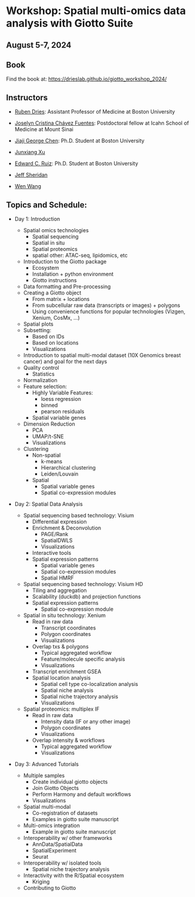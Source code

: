 
# Workshop: Spatial multi-omics data analysis with Giotto Suite

## August 5-7, 2024

## Book

Find the book at: https://drieslab.github.io/giotto_workshop_2024/

## Instructors

- [Ruben Dries](https://www.drieslab.com/): Assistant Professor of Medicine at Boston University

- [Joselyn Cristina Chávez Fuentes](https://comunidadbioinfo.github.io/es/authors/josschavezf/): Postdoctoral fellow at Icahn School of Medicine at Mount Sinai

- [Jiaji George Chen](https://x/jiaji_g_chen): Ph.D. Student at Boston University

- [Junxiang Xu]()

- [Edward C. Ruiz](https://x.com/ed2uiz): Ph.D. Student at Boston University  

- [Jeff Sheridan]()

- [Wen Wang]()


## Topics and Schedule:


- Day 1: Introduction
    - Spatial omics technologies
        - Spatial sequencing
        - Spatial in situ 
        - Spatial proteomics
        - spatial other: ATAC-seq, lipidomics, etc
    - Introduction to the Giotto package
        - Ecosystem
        - Installation + python environment
        - Giotto instructions
    - Data formatting and Pre-processing
    - Creating a Giotto object
        - From matrix + locations
        - From subcellular raw data (transcripts or images) + polygons
        - Using convenience functions for popular technologies (Vizgen, Xenium, CosMx, …)
    - Spatial plots
    - Subsetting:
        - Based on IDs
        - Based on locations
        - Visualizations
    - Introduction to spatial multi-modal dataset (10X Genomics breast cancer) and goal for the next days
    - Quality control
        - Statistics
    - Normalization
    - Feature selection:
        - Highly Variable Features:
            - loess regression
            - binned
            - pearson residuals
        - Spatial variable genes
    - Dimension Reduction
        - PCA
        - UMAP/t-SNE
        - Visualizations
    - Clustering
        - Non-spatial
            - k-means
            - Hierarchical clustering
            - Leiden/Louvain
        - Spatial
            - Spatial variable genes
            - Spatial co-expression modules

    
- Day 2: Spatial Data Analysis
    - Spatial sequencing based technology: Visium
        - Differential expression
        - Enrichment & Deconvolution
            - PAGE/Rank
            - SpatialDWLS
            - Visualizations
        - Interactive tools
        - Spatial expression patterns
            - Spatial variable genes
            - Spatial co-expression modules
            - Spatial HMRF
    - Spatial sequencing based technology: Visium HD
        - Tiling and aggregation
        - Scalability (duckdb) and projection functions
        - Spatial expression patterns
            - Spatial co-expression module
    - Spatial in situ technology: Xenium
        - Read in raw data
            - Transcript coordinates
            - Polygon coordinates
            - Visualizations
        - Overlap txs & polygons
            - Typical aggregated workflow
            - Feature/molecule specific analysis
            - Visualizations
        - Transcript enrichment GSEA
        - Spatial location analysis
            - Spatial cell type co-localization analysis
            - Spatial niche analysis
            - Spatial niche trajectory analysis
            - Visualizations
    - Spatial proteomics: multiplex IF
        - Read in raw data
            - Intensity data (IF or any other image)
            - Polygon coordinates
            - Visualizations
        - Overlap intensity & workflows
            - Typical aggregated workflow
            - Visualizations


- Day 3:  Advanced Tutorials
    - Multiple samples 
        - Create individual giotto objects
        - Join Giotto Objects
        - Perform Harmony and default workflows
        - Visualizations
    - Spatial multi-modal
        - Co-registration of datasets
        - Examples in giotto suite manuscript
    - Multi-omics integration
        - Example in giotto suite manuscript
    - Interoperability w/ other frameworks
        - AnnData/SpatialData
        - SpatialExperiment
        - Seurat
    - Interoperability w/ isolated tools
        - Spatial niche trajectory analysis
    - Interactivity with the R/Spatial ecosystem 
        - Kriging
    - Contributing to Giotto
